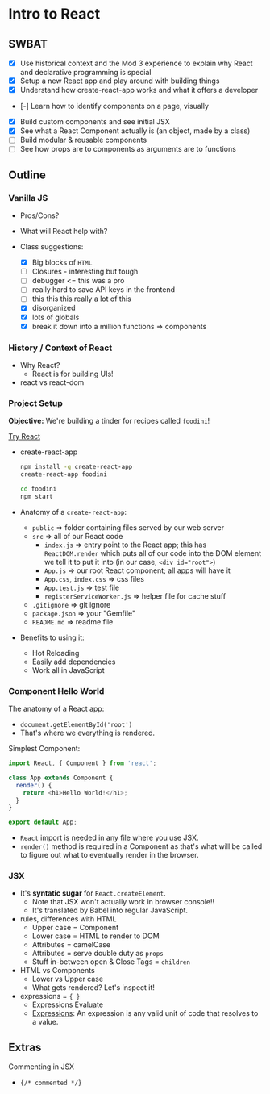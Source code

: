 Intro to React
==============

## SWBAT

- [x] Use historical context and the Mod 3 experience to explain why React and declarative programming is special
- [x] Setup a new React app and play around with building things
- [x] Understand how create-react-app works and what it offers a developer
- [-] Learn how to identify components on a page, visually
- [x] Build custom components and see initial JSX
- [x] See what a React Component actually is (an object, made by a class)
- [ ] Build modular & reusable components
- [ ] See how props are to components as arguments are to functions

## Outline

### Vanilla JS

- Pros/Cons?
- What will React help with?

- Class suggestions:
  - [x] Big blocks of `HTML`
  - [ ] Closures - interesting but tough
  - [ ] debugger <= this was a pro
  - [ ] really hard to save API keys in the frontend
  - [ ] this this this really a lot of this
  - [x] disorganized
  - [x] lots of globals
  - [x] break it down into a million functions => components

### History / Context of React

- Why React?
  - React is for building UIs!
- react vs react-dom

### Project Setup

**Objective:** We're building a tinder for recipes called `foodini`!

[Try React](https://reactjs.org/docs/try-react.html)
- create-react-app
  ```sh
  npm install -g create-react-app
  create-react-app foodini

  cd foodini
  npm start
  ```

- Anatomy of a `create-react-app`:
  - `public` => folder containing files served by our web server
  - `src` => all of our React code
    - `index.js` => entry point to the React app; this has `ReactDOM.render` which puts all of our code into the DOM element we tell it to put it into (in our case, `<div id="root">`)
    - `App.js` => our root React component; all apps will have it
    - `App.css`, `index.css` => css files
    - `App.test.js` => test file
    - `registerServiceWorker.js` => helper file for cache stuff
  - `.gitignore` => git ignore
  - `package.json` => your "Gemfile"
  - `README.md` => readme file
- Benefits to using it:
  - Hot Reloading
  - Easily add dependencies
  - Work all in JavaScript

### Component Hello World

The anatomy of a React app:
- `document.getElementById('root')`
- That's where we everything is rendered.

Simplest Component:

```javascript
import React, { Component } from 'react';

class App extends Component {
  render() {
    return <h1>Hello World!</h1>;
  }
}

export default App;
```

- `React` import is needed in any file where you use JSX.
- `render()` method is required in a Component as that's what will be called to figure out what to eventually render in the browser.

### JSX

- It's **syntatic sugar** for `React.createElement`.
  - Note that JSX won't actually work in browser console!!
  - It's translated by Babel into regular JavaScript.
- rules, differences with HTML
  - Upper case = Component
  - Lower case = HTML to render to DOM
  - Attributes = camelCase
  - Attributes = serve double duty as `props`
  - Stuff in-between open & Close Tags = `children`
- HTML vs Components
  - Lower vs Upper case
  - What gets rendered? Let's inspect it!
- expressions = `{ }`
  - Expressions Evaluate
  - [Expressions](https://developer.mozilla.org/en-US/docs/Web/JavaScript/Guide/Expressions_and_Operators#Expressions): An expression is any valid unit of code that resolves to a value.

## Extras

Commenting in JSX
- `{/* commented */}`
